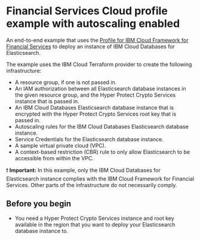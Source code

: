# Financial Services Cloud profile example with autoscaling enabled

An end-to-end example that uses the [Profile for IBM Cloud Framework for Financial Services](https://github.com/terraform-ibm-modules/terraform-ibm-icd-elasticsearch/tree/main/modules/fscloud) to deploy an instance of IBM Cloud Databases for Elasticsearch.

The example uses the IBM Cloud Terraform provider to create the following infrastructure:

- A resource group, if one is not passed in.
- An IAM authorization between all Elasticsearch database instances in the given resource group, and the Hyper Protect Crypto Services instance that is passed in.
- An IBM Cloud Databases Elasticsearch database instance that is encrypted with the Hyper Protect Crypto Services root key that is passed in.
- Autoscaling rules for the IBM Cloud Databases Elasticsearch database instance.
- Service Credentials for the Elasticsearch database instance.
- A sample virtual private cloud (VPC).
- A context-based restriction (CBR) rule to only allow Elasticsearch to be accessible from within the VPC.

:exclamation: **Important:** In this example, only the IBM Cloud Databases for Elasticsearch instance complies with the IBM Cloud Framework for Financial Services. Other parts of the infrastructure do not necessarily comply.
## Before you begin

- You need a Hyper Protect Crypto Services instance and root key available in the region that you want to deploy your Elasticsearch database instance to.
